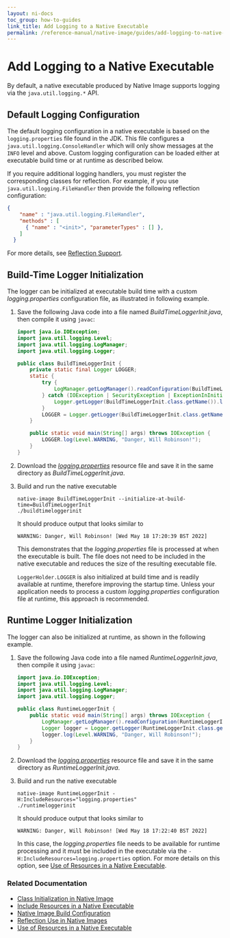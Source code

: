 ```yaml
---
layout: ni-docs
toc_group: how-to-guides
link_title: Add Logging to a Native Executable
permalink: /reference-manual/native-image/guides/add-logging-to-native-executable/
---
```


# Add Logging to a Native Executable

By default, a native executable produced by Native Image supports logging via the `java.util.logging.*` API.

## Default Logging Configuration

The default logging configuration in a native executable is based on the `logging.properties` file found in the JDK.
This file configures a `java.util.logging.ConsoleHandler` which will only show messages at the `INFO` level and above.
Custom logging configuration can be loaded either at executable build time or at runtime as described below.

If you require additional logging handlers, you must register the corresponding classes for reflection.
For example, if you use `java.util.logging.FileHandler` then provide the following reflection configuration:
```json
{
    "name" : "java.util.logging.FileHandler",
    "methods" : [
      { "name" : "<init>", "parameterTypes" : [] },
    ]
  }
```
For more details, see [Reflection Support](../Reflection.md).

## Build-Time Logger Initialization

The logger can be initialized at executable build time with a custom _logging.properties_ configuration file, as illustrated in following example.

1. Save the following Java code into a file named _BuildTimeLoggerInit.java_, then compile it using `javac`:
    ```java
    import java.io.IOException;
    import java.util.logging.Level;
    import java.util.logging.LogManager;
    import java.util.logging.Logger;

    public class BuildTimeLoggerInit {
        private static final Logger LOGGER;
        static {
            try {
                LogManager.getLogManager().readConfiguration(BuildTimeLoggerInit.class.getResourceAsStream("/logging.properties"));
            } catch (IOException | SecurityException | ExceptionInInitializerError ex) {
                Logger.getLogger(BuildTimeLoggerInit.class.getName()).log(Level.SEVERE, "Failed to read logging.properties file", ex);
            }
            LOGGER = Logger.getLogger(BuildTimeLoggerInit.class.getName());
        }

        public static void main(String[] args) throws IOException {
            LOGGER.log(Level.WARNING, "Danger, Will Robinson!");
        }
    } 
    ```
2. Download the [_logging.properties_](../assets/logging.properties) resource file and save it in the same directory as _BuildTimeLoggerInit.java_.

3. Build and run the native executable

    ```shell
    native-image BuildTimeLoggerInit --initialize-at-build-time=BuildTimeLoggerInit
    ./buildtimeloggerinit
    ```
  
    It should produce output that looks similar to
    ```
    WARNING: Danger, Will Robinson! [Wed May 18 17:20:39 BST 2022]
    ```

    This demonstrates that the _logging.properties_ file is processed at when the executable is built.
    The file does not need to be included in the native executable and reduces the size of the resulting executable file.

   `LoggerHolder.LOGGER` is also initialized at build time and is readily available at runtime, therefore improving the startup time. 
   Unless your application needs to process a custom _logging.properties_ configuration file at runtime, this approach is recommended.

## Runtime Logger Initialization

The logger can also be initialized at runtime, as shown in the following example.

1. Save the following Java code into a file named _RuntimeLoggerInit.java_, then compile it using `javac`:

    ```java
    import java.io.IOException;
    import java.util.logging.Level;
    import java.util.logging.LogManager;
    import java.util.logging.Logger;
    
    public class RuntimeLoggerInit {
        public static void main(String[] args) throws IOException {
            LogManager.getLogManager().readConfiguration(RuntimeLoggerInit.class.getResourceAsStream("/logging.properties"));
            Logger logger = Logger.getLogger(RuntimeLoggerInit.class.getName());
            logger.log(Level.WARNING, "Danger, Will Robinson!");
        }
    }
    ```

2. Download the [_logging.properties_](../assets/logging.properties) resource file and save it in the same directory as _RuntimeLoggerInit.java_.

3. Build and run the native executable

    ```shell
    native-image RuntimeLoggerInit -H:IncludeResources="logging.properties"
    ./runtimeloggerinit
    ```

    It should produce output that looks similar to

    ```
    WARNING: Danger, Will Robinson! [Wed May 18 17:22:40 BST 2022]
    ```


    In this case, the _logging.properties_ file needs to be available for runtime processing and it must be included in the executable via the `-H:IncludeResources=logging.properties` option. For more details on this option, see [Use of Resources in a Native Executable](../Resources.md).

### Related Documentation

* [Class Initialization in Native Image](../ClassInitialization.md)
* [Include Resources in a Native Executable](include-resources.md)
* [Native Image Build Configuration](../BuildConfiguration.md)
* [Reflection Use in Native Images](../Reflection.md)
* [Use of Resources in a Native Executable](../Resources.md)
